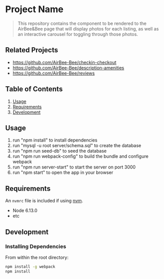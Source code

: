 # Project Name

> This repository contains the component to be rendered to the AirBee&Bee page that will display photos for each listing, as well as an interactive carousel for toggling through those photos.

## Related Projects

  - https://github.com/AirBee-Bee/checkin-checkout
  - https://github.com/AirBee-Bee/description-amenities
  - https://github.com/AirBee-Bee/reviews

## Table of Contents

1. [Usage](#Usage)
1. [Requirements](#requirements)
1. [Development](#development)

## Usage

1. run "npm install" to install dependencies
1. run "mysql -u root server/schema.sql" to create the database
1. run "npm run seed-db" to seed the database
1. run "npm run webpack-config" to build the bundle and configure webpack
1. run "npm run server-start" to start the server on port 3000
1. run "npm start" to open the app in your browser

## Requirements

An `nvmrc` file is included if using [nvm](https://github.com/creationix/nvm).

- Node 6.13.0
- etc

## Development

### Installing Dependencies

From within the root directory:

```sh
npm install -g webpack
npm install
```

